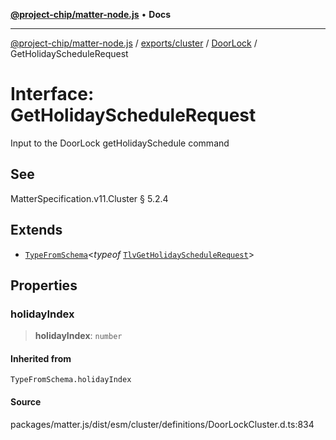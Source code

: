 [**@project-chip/matter-node.js**](../../../../../README.md) • **Docs**

***

[@project-chip/matter-node.js](../../../../../modules.md) / [exports/cluster](../../../README.md) / [DoorLock](../README.md) / GetHolidayScheduleRequest

# Interface: GetHolidayScheduleRequest

Input to the DoorLock getHolidaySchedule command

## See

MatterSpecification.v11.Cluster § 5.2.4

## Extends

- [`TypeFromSchema`](../../../../tlv/README.md#typefromschemas)\<*typeof* [`TlvGetHolidayScheduleRequest`](../README.md#tlvgetholidayschedulerequest)\>

## Properties

### holidayIndex

> **holidayIndex**: `number`

#### Inherited from

`TypeFromSchema.holidayIndex`

#### Source

packages/matter.js/dist/esm/cluster/definitions/DoorLockCluster.d.ts:834
